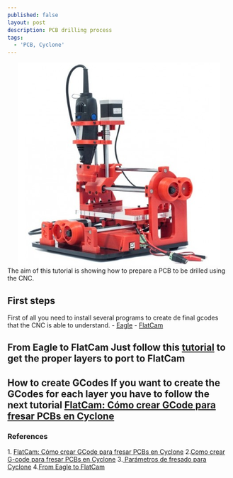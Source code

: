 ```yaml
---
published: false
layout: post
description: PCB drilling process
tags:
  - 'PCB, Cyclone'
---
```

<center><img src="/images/CNCPCBFactory.jpg" width="458" height="458"></center>
The aim of this tutorial is showing how to prepare a PCB to be drilled using the CNC.

<!-- more -->

<h2>First steps</h2>
First of all you need to install several programs to create de final gcodes that the CNC is able to understand.
- <a href="https://www.autodesk.com/products/eagle/overview" target="_blank">Eagle</a>
- <a href="http://flatcam.org/" target="_blank">FlatCam</a>
 
<h2>From Eagle to FlatCam</a>
Just follow this <a href="http://flatcam.org/manual/eaglehowto.html" target="_blank">tutorial</a> to get the proper layers to port to FlatCam

<h2>How to create GCodes</a>
If you want to create the GCodes for each layer you have to follow the next tutorial <a href="https://www.youtube.com/watch?v=ojAuH7fgX58" target="_blank">FlatCam: Cómo crear GCode para fresar PCBs en Cyclone</a>

<h3>References</h3>
1. <a href="https://www.youtube.com/watch?v=ojAuH7fgX58" target="_blank">FlatCam: Cómo crear GCode para fresar PCBs en Cyclone</a>
2.<a href="http://diwo.bq.com/como-crear-gcode-para-fresar-pcbs-en-cyclone/" target="_blank">Como crear G-code para fresar PCBs en Cyclone</a>
3.<a href="http://diwo.bq.com/parametros-de-fresado-para-cyclone-2/" target="_blank">
Parámetros de fresado para Cyclone</a>
4.<a href="http://flatcam.org/manual/eaglehowto.html" target="_blank">From Eagle to FlatCam</a>
